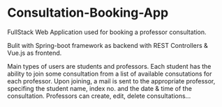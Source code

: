 # Consultation-Booking-App

FullStack Web Application used for booking a professor consultation. 

Bulit with Spring-boot framework as backend with REST Controllers & Vue.js as frontend.

Main types of users are students and professors.
Each student has the ability to join some consultation from a list of available consutations for each professor.
Upon joining, a mail is sent to the appropriate professor, specifing the student name, index no. and the date & time of the consultation.
Professors can create, edit, delete consultations...


